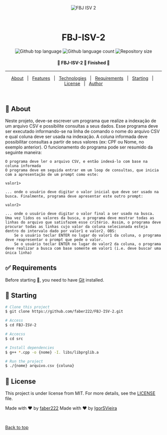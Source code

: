 <div align="center" id="top"> 
  <img src="./.github/app.gif" alt="FBJ ISV 2" />

  &#xa0;

</div>

<h1 align="center">FBJ-ISV-2</h1>

<p align="center">
  <img alt="Github top language" src="https://img.shields.io/github/languages/top/faber222/FBJ-ISV-2?color=56BEB8">

  <img alt="Github language count" src="https://img.shields.io/github/languages/count/faber222/FBJ-ISV-2?color=56BEB8">

  <img alt="Repository size" src="https://img.shields.io/github/repo-size/faber222/FBJ-ISV-2?color=56BEB8">

 <h4 align="center"> 
	🚧  FBJ-ISV-2 🚀 Finished 🚧
</h4> 

<hr> 

<p align="center">
  <a href="#dart-about">About</a> &#xa0; | &#xa0; 
  <a href="#sparkles-features">Features</a> &#xa0; | &#xa0;
  <a href="#rocket-technologies">Technologies</a> &#xa0; | &#xa0;
  <a href="#white_check_mark-requirements">Requirements</a> &#xa0; | &#xa0;
  <a href="#checkered_flag-starting">Starting</a> &#xa0; | &#xa0;
  <a href="#memo-license">License</a> &#xa0; | &#xa0;
  <a href="https://github.com/FBJ-ISV-2" target="_blank">Author</a>
</p>

<br>

## :dart: About ##

Neste projeto, deve-se escrever um programa que realize a indexação de um arquivo CSV e possibilite consultas a seus dados. Esse programa deve ser executado informando-se na linha de comando o nome do arquivo CSV e qual coluna deve ser usada na indexação.  A coluna informada deve possibilitar consultas a partir de seus valores (ex: CPF ou Nome, no exemplo anterior). O funcionamento do programa pode ser resumido da seguinte maneira:

    O programa deve ler o arquivo CSV, e então indexá-lo com base na coluna informada
    O programa deve em seguida entrar em um loop de consultas, que inicia com a apresentação de um prompt como este:

    valor1>

    ... onde o usuário deve digitar o valor inicial que deve ser usado na busca. Finalmente, programa deve apresentar este outro prompt:

    valor2>

    ... onde o usuário deve digitar o valor final a ser usado na busca.
    Uma vez lidos os valores da busca, o programa deve mostrar todas as linhas do arquivo que satisfazem esse critério. Assim, o programa deve procurar todas as linhas cujo valor da coluna selecionada esteja dentro do intervalo dado por valor1 e valor2. OBS:
        Se o usuário teclar ENTER no lugar do valor1 da coluna, o programa deve reapresentar o prompt que pede o valor.
        Se o usuário teclar ENTER no lugar do valor2 da coluna, o programa deve realizar a busca com base somente em valor1 (i.e. deve buscar uma única linha)


## :white_check_mark: Requirements ##

Before starting :checkered_flag:, you need to have [Git](https://git-scm.com) installed.

## :checkered_flag: Starting ##

```bash
# Clone this project
$ git clone https://github.com/faber222/FBJ-ISV-2.git

# Access
$ cd FBJ-ISV-2

# Accecss
$ cd src

# Install dependencies
$ g++ *.cpp -o {nome} -I. libs/libprglib.a 

# Run the project
$ ./{nome} arquivo.csv {coluna}

```

## :memo: License ##

This project is under license from MIT. For more details, see the [LICENSE](LICENSE.md) file.


Made with :heart: by <a href="https://github.com/faber222" target="_blank">faber222</a>
Made with :heart: by <a href="https://github.com/IgorSVieira" target="_blank">IgorSVieira</a>

&#xa0;

<a href="#top">Back to top</a>
